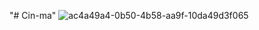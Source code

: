 "# Cin-ma" 
![ac4a49a4-0b50-4b58-aa9f-10da49d3f065](https://github.com/user-attachments/assets/9d77b216-a24d-4026-8338-5246eb2432c3)
